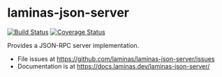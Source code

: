 # laminas-json-server

[![Build Status](https://travis-ci.org/laminas/laminas-json-server.svg?branch=master)](https://travis-ci.org/laminas/laminas-json-server)
[![Coverage Status](https://coveralls.io/repos/github/laminas/laminas-json-server/badge.svg?branch=master)](https://coveralls.io/github/laminas/laminas-json-server?branch=master)

Provides a JSON-RPC server implementation.

- File issues at https://github.com/laminas/laminas-json-server/issues
- Documentation is at https://docs.laminas.dev/laminas-json-server/
